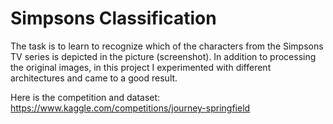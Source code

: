 # Simpsons Classification

The task is to learn to recognize which of the characters from the Simpsons TV series is depicted in the picture (screenshot). In addition to processing the original images, in this project I experimented with different architectures and came to a good result.

Here is the competition and dataset: https://www.kaggle.com/competitions/journey-springfield
